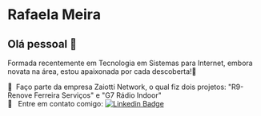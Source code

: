 # Rafaela Meira

## Olá pessoal 👋
Formada recentemente em Tecnologia em Sistemas para Internet, embora novata na área, estou apaixonada por cada descoberta!:blue_heart:

 :rocket:  &nbsp;Faço parte da empresa Zaiotti Network, o qual fiz dois projetos: "R9-Renove Ferreira Serviços" e "G7 Rádio Indoor"
 <br/> :email: &nbsp; Entre em contato comigo: [![Linkedin Badge](https://img.shields.io/badge/-RafaelaMeira-blue?style=flat-square&logo=Linkedin&logoColor=white&link=https://br.linkedin.com/in/meirarafa/)](https://br.linkedin.com/in/meirarafa/)
